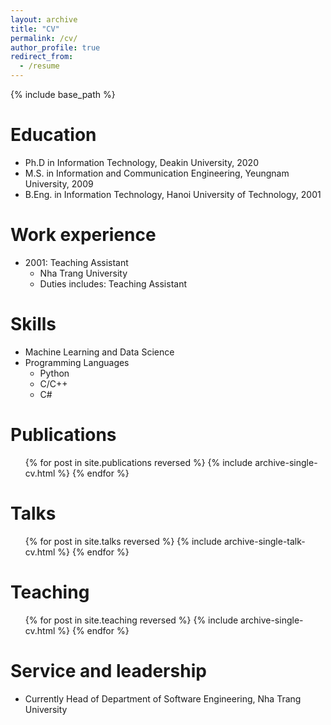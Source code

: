 ```yaml
---
layout: archive
title: "CV"
permalink: /cv/
author_profile: true
redirect_from:
  - /resume
---
```


{% include base_path %}

Education
======
* Ph.D in Information Technology, Deakin University, 2020
* M.S. in Information and Communication Engineering, Yeungnam University, 2009
* B.Eng. in Information Technology, Hanoi University of Technology, 2001

Work experience
======
* 2001: Teaching Assistant
  * Nha Trang University
  * Duties includes: Teaching Assistant

  
Skills
======
* Machine Learning and Data Science
* Programming Languages
  * Python
  * C/C++
  * C#

Publications
======
  <ul>{% for post in site.publications reversed %}
    {% include archive-single-cv.html %}
  {% endfor %}</ul>
  
Talks
======
  <ul>{% for post in site.talks reversed %}
    {% include archive-single-talk-cv.html  %}
  {% endfor %}</ul>
  
Teaching
======
  <ul>{% for post in site.teaching reversed %}
    {% include archive-single-cv.html %}
  {% endfor %}</ul>
  
Service and leadership
======
* Currently Head of Department of Software Engineering, Nha Trang University
